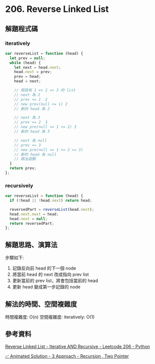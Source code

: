 # 206. Reverse Linked List

## 解題程式碼

### iteratively

```javascript
var reverseList = function (head) {
  let prev = null;
  while (head) {
    let next = head.next;
    head.next = prev;
    prev = head;
    head = next;

    // 假設有 1 => 2 => 3 的 list
    // next 為 2
    // prev <= 1  2
    // new prev(null <= 1) 2
    // 新的 head 為 2

    // next 為 3
    // prev <= 2  3
    // new pre(null <= 1 <= 2) 3
    // 新的 head 為 3

    // next 為 null
    // prev <= 3
    // new pre(null <= 1 <= 2 <= 3)
    // 新的 head 為 null
    // 跳出迴圈
  }
  return prev;
};
```

### recursively

```javascript
var reverseList = function (head) {
  if (!head || !head.next) return head;

  reversedPart = reverseList(head.next);
  head.next.next = head;
  head.next = null;
  return reversedPart;
};
```

## 解題思路、演算法

步驟如下:

1. 記錄反向前 head 的下一個 node
2. 將當前 head 的 next 改成指向 prev list
3. 更新當前的 prev list，將會包括當前的 head
4. 更新 head 變成第一步記錄的 node

## 解法的時間、空間複雜度

時間複雜度: O(n)
空間複雜度: iteratively: O(1)

## 參考資料

[Reverse Linked List - Iterative AND Recursive - Leetcode 206 - Python](https://youtu.be/G0_I-ZF0S38)

[✅ Animated Solution - 3 Approach - Recursion , Two Pointer](https://leetcode.com/problems/reverse-linked-list/solutions/4904297/animated-solution-3-approach-recursion-two-pointer/)
